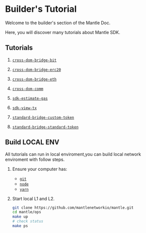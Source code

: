 # Builder's Tutorial
Welcome to the builder's section of the Mantle Doc.

Here, you will discover many tutorials about Mantle SDK.

## Tutorials

1. [`cross-dom-bridge-bit`](./cross-dom-bridge-bit/README.md)

2. [`cross-dom-bridge-erc20`](./cross-dom-bridge-erc20/README.md)

3. [`cross-dom-bridge-eth`](./cross-dom-bridge-eth/README.md)

4. [`cross-dom-comm`](./cross-dom-comm/README.md)

5. [`sdk-estimate-gas`](./sdk-estimate-gas/README.md)

6. [`sdk-view-tx`](./sdk-view-tx/README.md)

7. [`standard-bridge-custom-token`](./standard-bridge-custom-token/README.md)

8. [`standard-bridge-standard-token`](./standard-bridge-standard-token/README.md)



## Build LOCAL ENV
All tutorials can run in local enviroment,you can build local network enviroment with follow steps.

1. Ensure your computer has:
   - [`git`](https://git-scm.com/downloads)
   - [`node`](https://nodejs.org/en/)
   - [`yarn`](https://classic.yarnpkg.com/lang/en/docs/install/#mac-stable)

1. Start local L1 and L2.
    ```sh
    git clone https://github.com/mantlenetworkio/mantle.git
    cd mantle/ops
    make up
    # check status
    make ps
   ```